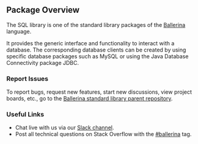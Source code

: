 ## Package Overview

The SQL library is one of the standard library packages of the <a target="_blank" href="https://ballerina.io/">Ballerina</a> language.

It provides the generic interface and functionality to interact with a database. The corresponding database clients can be created by using specific database packages such as MySQL or using the Java Database Connectivity package JDBC.

### Report Issues

To report bugs, request new features, start new discussions, view project boards, etc., go to the <a target="_blank" href="https://github.com/ballerina-platform/ballerina-standard-library">Ballerina standard library parent repository</a>.

### Useful Links
- Chat live with us via our <a target="_blank" href="https://ballerina.io/community/slack/">Slack channel</a>.
- Post all technical questions on Stack Overflow with the <a target="_blank" href="https://stackoverflow.com/questions/tagged/ballerina">#ballerina</a> tag.